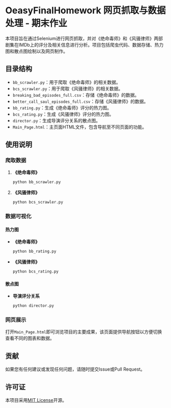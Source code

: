 # OeasyFinalHomework 网页抓取与数据处理 - 期末作业

本项目旨在通过Selenium进行网页抓取，并对《绝命毒师》和《风骚律师》两部剧集在IMDb上的评分及相关信息进行分析。项目包括爬虫代码、数据存储、热力图和散点图绘制以及网页制作。

## 目录结构

- `bb_scrawler.py`：用于爬取《绝命毒师》的相关数据。
- `bcs_scrawler.py`：用于爬取《风骚律师》的相关数据。
- `breaking_bad_episodes_full.csv`：存储《绝命毒师》的数据。
- `better_call_saul_episodes_full.csv`：存储《风骚律师》的数据。
- `bb_rating.py`：生成《绝命毒师》评分的热力图。
- `bcs_rating.py`：生成《风骚律师》评分的热力图。
- `director.py`：生成导演评分关系的散点图。
- `Main_Page.html`：主页面HTML文件，包含导航至不同页面的功能。

## 使用说明

### 爬取数据

1. **《绝命毒师》**
    ```bash
    python bb_scrawler.py
    ```
2. **《风骚律师》**
    ```bash
    python bcs_scrawler.py
    ```

### 数据可视化

#### 热力图

- **《绝命毒师》**
    ```bash
    python bb_rating.py
    ```
- **《风骚律师》**
    ```bash
    python bcs_rating.py
    ```

#### 散点图

- **导演评分关系**
    ```bash
    python director.py
    ```

### 网页展示

打开`Main_Page.html`即可浏览项目的主要成果，该页面提供导航按钮以方便切换查看不同的图表和数据。

## 贡献

如果您有任何建议或发现任何问题，请随时提交Issue或Pull Request。

## 许可证

本项目采用[MIT License](LICENSE)开源。
